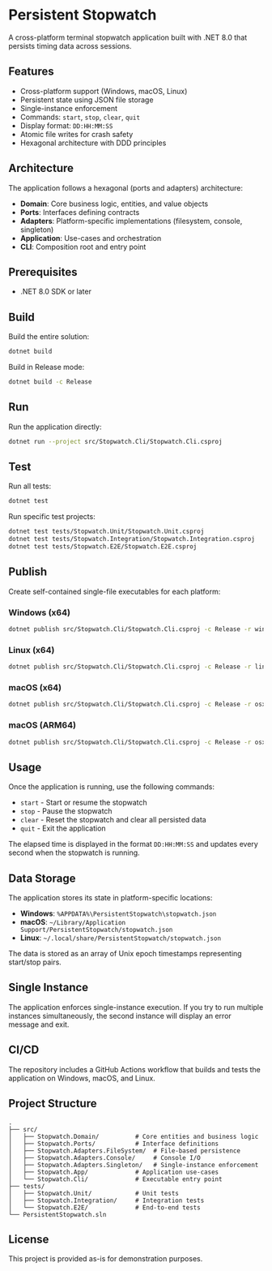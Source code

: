 # Persistent Stopwatch

A cross-platform terminal stopwatch application built with .NET 8.0 that persists timing data across sessions.

## Features

- Cross-platform support (Windows, macOS, Linux)
- Persistent state using JSON file storage
- Single-instance enforcement
- Commands: `start`, `stop`, `clear`, `quit`
- Display format: `DD:HH:MM:SS`
- Atomic file writes for crash safety
- Hexagonal architecture with DDD principles

## Architecture

The application follows a hexagonal (ports and adapters) architecture:

- **Domain**: Core business logic, entities, and value objects
- **Ports**: Interfaces defining contracts
- **Adapters**: Platform-specific implementations (filesystem, console, singleton)
- **Application**: Use-cases and orchestration
- **CLI**: Composition root and entry point

## Prerequisites

- .NET 8.0 SDK or later

## Build

Build the entire solution:

```bash
dotnet build
```

Build in Release mode:

```bash
dotnet build -c Release
```

## Run

Run the application directly:

```bash
dotnet run --project src/Stopwatch.Cli/Stopwatch.Cli.csproj
```

## Test

Run all tests:

```bash
dotnet test
```

Run specific test projects:

```bash
dotnet test tests/Stopwatch.Unit/Stopwatch.Unit.csproj
dotnet test tests/Stopwatch.Integration/Stopwatch.Integration.csproj
dotnet test tests/Stopwatch.E2E/Stopwatch.E2E.csproj
```

## Publish

Create self-contained single-file executables for each platform:

### Windows (x64)

```bash
dotnet publish src/Stopwatch.Cli/Stopwatch.Cli.csproj -c Release -r win-x64 --self-contained true -p:PublishSingleFile=true -o ./publish/win-x64
```

### Linux (x64)

```bash
dotnet publish src/Stopwatch.Cli/Stopwatch.Cli.csproj -c Release -r linux-x64 --self-contained true -p:PublishSingleFile=true -o ./publish/linux-x64
```

### macOS (x64)

```bash
dotnet publish src/Stopwatch.Cli/Stopwatch.Cli.csproj -c Release -r osx-x64 --self-contained true -p:PublishSingleFile=true -o ./publish/osx-x64
```

### macOS (ARM64)

```bash
dotnet publish src/Stopwatch.Cli/Stopwatch.Cli.csproj -c Release -r osx-arm64 --self-contained true -p:PublishSingleFile=true -o ./publish/osx-arm64
```

## Usage

Once the application is running, use the following commands:

- `start` - Start or resume the stopwatch
- `stop` - Pause the stopwatch
- `clear` - Reset the stopwatch and clear all persisted data
- `quit` - Exit the application

The elapsed time is displayed in the format `DD:HH:MM:SS` and updates every second when the stopwatch is running.

## Data Storage

The application stores its state in platform-specific locations:

- **Windows**: `%APPDATA%\PersistentStopwatch\stopwatch.json`
- **macOS**: `~/Library/Application Support/PersistentStopwatch/stopwatch.json`
- **Linux**: `~/.local/share/PersistentStopwatch/stopwatch.json`

The data is stored as an array of Unix epoch timestamps representing start/stop pairs.

## Single Instance

The application enforces single-instance execution. If you try to run multiple instances simultaneously, the second instance will display an error message and exit.

## CI/CD

The repository includes a GitHub Actions workflow that builds and tests the application on Windows, macOS, and Linux.

## Project Structure

```
.
├── src/
│   ├── Stopwatch.Domain/          # Core entities and business logic
│   ├── Stopwatch.Ports/           # Interface definitions
│   ├── Stopwatch.Adapters.FileSystem/  # File-based persistence
│   ├── Stopwatch.Adapters.Console/     # Console I/O
│   ├── Stopwatch.Adapters.Singleton/   # Single-instance enforcement
│   ├── Stopwatch.App/             # Application use-cases
│   └── Stopwatch.Cli/             # Executable entry point
├── tests/
│   ├── Stopwatch.Unit/            # Unit tests
│   ├── Stopwatch.Integration/     # Integration tests
│   └── Stopwatch.E2E/             # End-to-end tests
└── PersistentStopwatch.sln
```

## License

This project is provided as-is for demonstration purposes.


